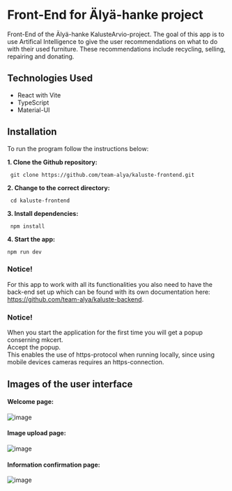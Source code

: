 # Front-End for Älyä-hanke project

Front-End of the Älyä-hanke KalusteArvio-project. The goal of this app is to use Artifical Intelligence to give the user recommendations on what to do with their used furniture. These recommendations include recycling, selling, repairing and donating.

## Technologies Used

- React with Vite
- TypeScript
- Material-UI

## Installation

To run the program follow the instructions below:

**1. Clone the Github repository:**

  ` git clone https://github.com/team-alya/kaluste-frontend.git`

**2. Change to the correct directory:**

  ` cd kaluste-frontend`
	
**3. Install dependencies:**

  ` npm install`

**4. Start the app:**

  `npm run dev`

### Notice!

For this app to work with all its functionalities you also need to have the back-end set up which can be found with its own documentation here: https://github.com/team-alya/kaluste-backend.

### Notice!

When you start the application for the first time you will get a popup conserning mkcert.
<br>
Accept the popup.
<br>
This enables the use of https-protocol when running locally, since using mobile devices cameras requires an https-connection.

## Images of the user interface

#### Welcome page:

![image](https://github.com/user-attachments/assets/a0fb099a-a229-4515-8203-b3682c99cf03)

#### Image upload page:

![image](https://github.com/user-attachments/assets/5141177c-e5f3-49eb-8e04-ef476624e90b)

#### Information confirmation page:

![image](https://github.com/user-attachments/assets/7f6d7b32-837c-45bf-a1d5-311f48bb2098)




